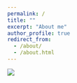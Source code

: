 ```yaml
---
permalink: /
title: ""
excerpt: "About me"
author_profile: true
redirect_from: 
  - /about/
  - /about.html
---
```



![](adityak2920.github.io/images/BingWallpaper-2019-07-01.jpg)
